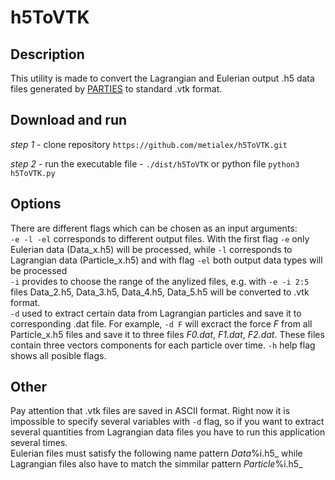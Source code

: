 # h5ToVTK
## Description
This utility is made to convert the Lagrangian and Eulerian output .h5 data files generated by [PARTIES](https://github.com/vowinckel/PARTIES) to standard .vtk format. 
## Download and run
 _step 1_  - clone repository 
 `https://github.com/metialex/h5ToVTK.git`
 
 _step 2_ - run the executable file - `./dist/h5ToVTK` or python file `python3 h5ToVTK.py`

## Options
There are different flags which can be chosen as an input arguments: <br>
`-e -l -el` corresponds to different output files. With the first flag `-e` only Eulerian data (Data_x.h5) will be processed, while `-l` corresponds to Lagrangian data (Particle_x.h5) and with flag `-el` both output data types will be processed <br>
`-i` provides to choose the range of the anylized files, e.g. with `-e -i 2:5` files Data_2.h5, Data_3.h5, Data_4.h5, Data_5.h5 will be converted to .vtk format. <br>
`-d` used to extract certain data from Lagrangian particles and save it to corresponding .dat file. For example, `-d F` will excract the force _F_ from all Particle_x.h5 files and save it to three files _F0.dat_, _F1.dat_, _F2.dat_. These files contain three vectors components for each particle over time.
`-h` help flag shows all posible flags.

## Other
Pay attention that .vtk files are saved in ASCII format.
Right now it is impossible to specify several variables with `-d` flag, so if you want to extract several quantities from Lagrangian data files you have to run this application several times. <br>
Eulerian files must satisfy the following name pattern _Data_%i.h5_ while Lagrangian files also have to match the simmilar pattern _Particle_%i.h5_
